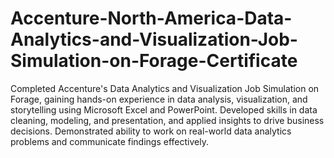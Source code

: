 # Accenture-North-America-Data-Analytics-and-Visualization-Job-Simulation-on-Forage-Certificate
Completed Accenture's Data Analytics and Visualization Job Simulation on Forage, gaining hands-on experience in data analysis, visualization, and storytelling using Microsoft Excel and PowerPoint. Developed skills in data cleaning, modeling, and presentation, and applied insights to drive business decisions. Demonstrated ability to work on real-world data analytics problems and communicate findings effectively.
